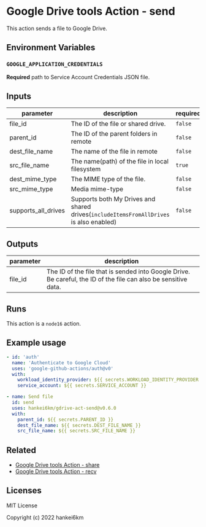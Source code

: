# Google Drive tools Action - send

This action sends a file to Google Drive.

## Environment Variables

### `GOOGLE_APPLICATION_CREDENTIALS`

**Required** path to Service Account Credentials JSON file.



## Inputs

| parameter | description | required | default |
| --- | --- | --- | --- |
| file_id | The ID of the file or shared drive. | `false` |  |
| parent_id | The ID of the parent folders in remote | `false` |  |
| dest_file_name | The name of the file in remote | `false` |  |
| src_file_name | The name(path) of the file in local filesystem | `true` |  |
| dest_mime_type | The MIME type of the file. | `false` |  |
| src_mime_type | Media mime-type | `false` |  |
| supports_all_drives | Supports both My Drives and shared drives(`includeItemsFromAllDrives` is also enabled) | `false` |  |


## Outputs

| parameter | description |
| --- | --- |
| file_id | The ID of the file that is sended into Google Drive. Be careful, the ID of the file can also be sensitive data. |


## Runs

This action is a `node16` action.



## Example usage

```yaml
- id: 'auth'
  name: 'Authenticate to Google Cloud'
  uses: 'google-github-actions/auth@v0'
  with:
    workload_identity_provider: ${{ secrets.WORKLOAD_IDENTITY_PROVIDER }}
    service_account: ${{ secrets.SERVICE_ACCOUNT }}

- name: Send file
  id: send
  uses: hankei6km/gdrive-act-send@v0.6.0
  with:
    parent_id: ${{ secrets.PARENT_ID }}
    dest_file_name: ${{ secrets.DEST_FILE_NAME }}
    src_file_name: ${{ secrets.SRC_FILE_NAME }}
```

## Related

- [Google Drive tools Action - share](https://github.com/hankei6km/gdrive-act-share)
- [Google Drive tools Action - recv](https://github.com/hankei6km/gdrive-act-recv)

## Licenses

MIT License

Copyright (c) 2022 hankei6km

